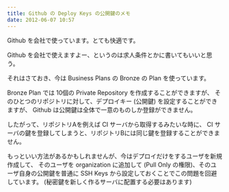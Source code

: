 ```yaml
---
title: Github の Deploy Keys の公開鍵のメモ
date: 2012-06-07 10:57
---
```


Github を会社で使っています。とても快適です。

Github を会社で使えますよー、というのは求人条件とかに書いてもいいと思う。

それはさておき、今は Business Plans の Bronze の Plan を使っています。

Bronze Plan では 10個の Private Repository を作成することができますが、
そのひとつのリポジトリに対して、デプロイキー (公開鍵) を設定することができますが、
Github は公開鍵は全体で一意のものしか登録ができません。

したがって、リポジトリAを例えば CI サーバから取得するみたいな時に、
CI サーバの鍵を登録してしまうと、リポジトリBには同じ鍵を登録することができません。

もっといい方法があるかもしれませんが、今はデプロイだけをするユーザを新規作成して、
そのユーザを organization に追加して (Pull Only の権限)、そのユーザ自身の公開鍵を普通に SSH Keys から設定しておくことでこの問題を回避しています。
(秘密鍵を新しく作るサーバに配置する必要はあります)

